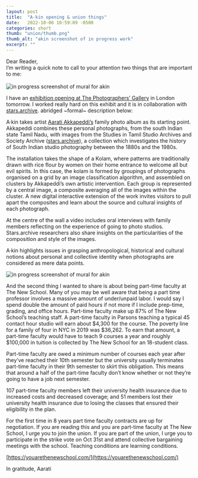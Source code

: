 ```yaml
---
layout: post
title:  "A·kin opening & union things"
date:   2022-10-06 10:59:09 -0500
categories: short
thumb: "union/thumb.png"
thumb_alt: "akin screenshot of in progress work"
excerpt: ""
---
```



Dear Reader,<br>
I’m writing a quick note to call to your attention two things that are important to me:<br><br>
![in progress screenshot of mural for akin](/fieldnotes/assets/images/union/1.webp)


I have an [exhibition opening at The Photographers’ Gallery](https://thephotographersgallery.org.uk/whats-on/akin-aarati-akkapeddi) in London tomorrow.
I worked really hard on this exhibit and it is in collaboration with [stars.archive](https://stars.hypotheses.org/).
abridged ~formal~ description below:

A·kin takes artist [Aarati Akkapeddi’s](https://aarati.online/) family photo album as its starting point. Akkapeddi combines these personal photographs, from the south Indian state Tamil Nadu, with images from the Studies in Tamil Studio Archives and Society Archive ([stars.archive]((https://stars.hypotheses.org/))), a collection which investigates the history of South Indian studio photography between the 1880s and the 1980s.

The installation takes the shape of a Kolam, where patterns are traditionally drawn with rice flour by women on their home entrance to welcome all but evil spirits. In this case, the kolam is formed by groupings of photographs organised on a grid by an image classification algorithm, and assembled on clusters by Akkapeddi’s own artistic intervention. Each group is represented by a central image, a composite averaging all of the images within the cluster. A new digital interactive extension of the work invites visitors to pull apart the composites and learn about the source and cultural insights of each photograph.

At the centre of the wall a video includes oral interviews with family members reflecting on the experience of going to photo studios. Stars.archive researchers also share insights on the particularities of the composition and style of the images.

A·kin highlights issues in grasping anthropological, historical and cultural notions about personal and collective identity when photographs are considered as mere data points.

![in progress screenshot of mural for akin](/fieldnotes/assets/images/union/2.webp)

And the second thing I wanted to share is about being part-time faculty at The New School.
Many of you may be well aware that being a part time professor involves a massive amount of under/unpaid labor. I would say I spend double the amount of paid hours if not more if I include prep-time, grading, and office hours.
Part-time faculty make up 87% of The New School’s teaching staff.
A part-time faculty in Parsons teaching a typical 45 contact hour studio will earn about $4,300 for the course. The poverty line for a family of four in NYC in 2019 was $36,262. To earn that amount, a part-time faculty would have to teach 9 courses a year and roughly $100,000 in tuition is collected by The New School for an 18-student class.

Part-time faculty are owed a minimum number of courses each year after they’ve reached their 10th semester but the university usually terminates part-time faculty in their 9th semester to skirt this obligation. This means that around a half of the part-time faculty don’t know whether or not they’re going to have a job next semester.

107 part-time faculty members left their university health insurance due to increased costs and decreased coverage; and 51 members lost their university health insurance due to losing the classes that ensured their eligibility in the plan.

For the first time in 8 years part time faculty contracts are up for negotiation.
If you are reading this and you are part-time faculty at The New School, I urge you to join the union. If you are part of the union, I urge you to participate in the strike vote on Oct 31st and attend collective bargaining meetings with the school. Teaching conditions are learning conditions.

[https://youarethenewschool.com/](https://youarethenewschool.com/)

In gratitude,
Aarati

